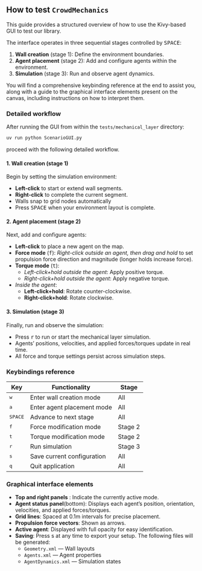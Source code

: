 ## How to test ```CrowdMechanics```

This guide provides a structured overview of how to use the Kivy-based GUI to test our library.

The interface operates in three sequential stages controlled by <kbd>SPACE</kbd>:
  1. **Wall creation** (stage 1): Define the environment boundaries.
  2. **Agent placement** (stage 2): Add and configure agents within the environment.
  3. **Simulation** (stage 3): Run and observe agent dynamics.

You will find a comprehensive keybinding reference at the end to assist you, along with a guide to the graphical interface elements present on the canvas, including instructions on how to interpret them.


### Detailed workflow

After running the GUI from within the `tests/mechanical_layer` directory:
```bash
uv run python ScenarioGUI.py
```
proceed with the following detailed workflow.

#### 1. Wall creation (stage 1)
Begin by setting the simulation environment:
- **Left-click** to start or extend wall segments.
- **Right-click** to complete the current segment.
- Walls snap to grid nodes automatically
- Press <kbd>SPACE</kbd> when your environment layout is complete.

#### 2. Agent placement (stage 2)
Next, add and configure agents:
- **Left-click** to place a new agent on the map.
- **Force mode** (<kbd>f</kbd>): *Right-click outside an agent, then drag and hold* to set propulsion force direction and magnitude (longer holds increase force).
- **Torque mode** (<kbd>t</kbd>):
  - *Left-click+hold outside the agent*: Apply positive torque.
  - *Right-click+hold outside the agent*: Apply negative torque.
- *Inside the agent*:
  - **Left-click+hold**: Rotate counter-clockwise.
  - **Right-click+hold**: Rotate clockwise.

#### 3. Simulation (stage 3)
Finally, run and observe the simulation:
- Press <kbd>r</kbd> to run or start the mechanical layer simulation.
- Agents’ positions, velocities, and applied forces/torques update in real time.
- All force and torque settings persist across simulation steps.

### Keybindings reference

| Key | Functionality | Stage |
|-----|---------------|-------|
| <kbd>w</kbd> | Enter wall creation mode | All |
| <kbd>a</kbd> | Enter agent placement mode | All |
| <kbd>SPACE</kbd> | Advance to next stage | All |
| <kbd>f</kbd> | Force modification mode | Stage 2 |
| <kbd>t</kbd> | Torque modification mode | Stage 2 |
| <kbd>r</kbd> | Run simulation | Stage 3 |
| <kbd>s</kbd> | Save current configuration | All |
| <kbd>q</kbd> | Quit application | All |

### Graphical interface elements
- **Top and right panels** : Indicate the currently active mode.
- **Agent status panel**(bottom): Displays each agent’s position, orientation, velocities, and applied forces/torques.
- **Grid lines**: Spaced at 0.1m intervals for precise placement.
- **Propulsion force vectors**: Shown as arrows.
- **Active agent**: Displayed with full opacity for easy identification.
- **Saving**: Press s at any time to export your setup. The following files will be generated:
    - `Geometry.xml` — Wall layouts
    - `Agents.xml` — Agent properties
    - `AgentDynamics.xml` — Simulation states


